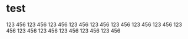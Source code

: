 # test
123
456
123
456
123
456
123
456
123
456
123
456
123
456
123
456
123
456
123
456
123
456
123
456
123
456
123
456
